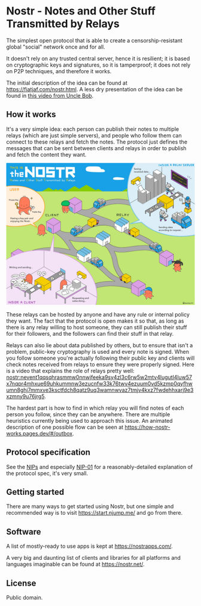 # Nostr - Notes and Other Stuff Transmitted by Relays

The simplest open protocol that is able to create a censorship-resistant global "social" network once and for all.

It doesn't rely on any trusted central server, hence it is resilient; it is based on cryptographic keys and signatures, so it is tamperproof; it does not rely on P2P techniques, and therefore it works.

The initial description of the idea can be found at https://fiatjaf.com/nostr.html. A less dry presentation of the idea can be found in [this video from Uncle Bob](https://www.youtube.com/watch?v=MaxXvcr181c).

## How it works

It's a very simple idea: each person can publish their notes to multiple relays (which are just simple servers), and people who follow them can connect to these relays and fetch the notes. The protocol just defines the messages that can be sent between clients and relays in order to publish and fetch the content they want.

![](diagram.jpg)

These relays can be hosted by anyone and have any rule or internal policy they want. The fact that the protocol is open makes it so that, as long as there is any relay willing to host someone, they can still publish their stuff for their followers, and the followers can find their stuff in that relay.

Relays can also lie about data published by others, but to ensure that isn't a problem, public-key cryptography is used and every note is signed. When you follow someone you're actually following their public key and clients will check notes received from relays to ensure they were properly signed. Here is a video that explains the role of relays pretty well: [nostr:nevent1qqsqhrasmmw0nnwjfeeka9sy4zl3c6rw5w2mtv4lugutl4luw57x7nqpr4mhxue69uhkummnw3ezucnfw33k76twv4ezuum0vd5kzmp0qyfhwumn8ghj7mmxve3ksctfdch8qatz9uq3wamnwvaz7tmjv4kxz7fwdehhxarj9e3xzmny9u76jrg5](https://njump.me/nevent1qqsqhrasmmw0nnwjfeeka9sy4zl3c6rw5w2mtv4lugutl4luw57x7nqpr4mhxue69uhkummnw3ezucnfw33k76twv4ezuum0vd5kzmp0qyfhwumn8ghj7mmxve3ksctfdch8qatz9uq3wamnwvaz7tmjv4kxz7fwdehhxarj9e3xzmny9u76jrg5).

The hardest part is how to find in which relay you will find notes of each person you follow, since they can be anywhere. There are multiple heuristics currently being used to approach this issue. An animated description of one possible flow can be seen at https://how-nostr-works.pages.dev/#/outbox.

## Protocol specification

See the [NIPs](https://github.com/nostr-protocol/nips) and especially [NIP-01](https://github.com/nostr-protocol/nips/blob/master/01.md) for a reasonably-detailed explanation of the protocol spec, it's very small.

## Getting started

There are many ways to get started using Nostr, but one simple and recommended way is to visit https://start.njump.me/ and go from there.

## Software

A list of mostly-ready to use apps is kept at https://nostrapps.com/.

A very big and daunting list of clients and libraries for all platforms and languages imaginable can be found at https://nostr.net/.

## License

Public domain.
